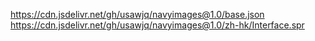 https://cdn.jsdelivr.net/gh/usawjq/navyimages@1.0/base.json
https://cdn.jsdelivr.net/gh/usawjq/navyimages@1.0/zh-hk/Interface.spr
